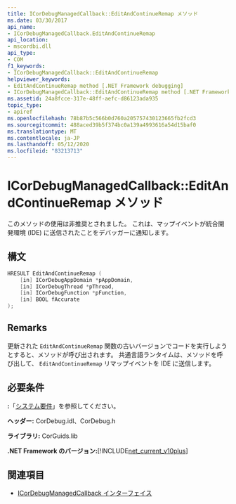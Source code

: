 ```yaml
---
title: ICorDebugManagedCallback::EditAndContinueRemap メソッド
ms.date: 03/30/2017
api_name:
- ICorDebugManagedCallback.EditAndContinueRemap
api_location:
- mscordbi.dll
api_type:
- COM
f1_keywords:
- ICorDebugManagedCallback::EditAndContinueRemap
helpviewer_keywords:
- EditAndContinueRemap method [.NET Framework debugging]
- ICorDebugManagedCallback::EditAndContinueRemap method [.NET Framework debugging]
ms.assetid: 24a8fcce-317e-48ff-aefc-d86123ada935
topic_type:
- apiref
ms.openlocfilehash: 78b87b5c566b0d760a205757430123665fb2fcd3
ms.sourcegitcommit: 488aced39b5f374bc0a139a4993616a54d15baf0
ms.translationtype: MT
ms.contentlocale: ja-JP
ms.lasthandoff: 05/12/2020
ms.locfileid: "83213713"
---
```

# <a name="icordebugmanagedcallbackeditandcontinueremap-method"></a>ICorDebugManagedCallback::EditAndContinueRemap メソッド
このメソッドの使用は非推奨とされました。 これは、マップイベントが統合開発環境 (IDE) に送信されたことをデバッガーに通知します。  
  
## <a name="syntax"></a>構文  
  
```cpp  
HRESULT EditAndContinueRemap (  
    [in] ICorDebugAppDomain *pAppDomain,  
    [in] ICorDebugThread *pThread,  
    [in] ICorDebugFunction *pFunction,  
    [in] BOOL fAccurate  
);  
```  
  
## <a name="remarks"></a>Remarks  
 更新された `EditAndContinueRemap` 関数の古いバージョンでコードを実行しようとすると、メソッドが呼び出されます。 共通言語ランタイムは、メソッドを呼び出して、 `EditAndContinueRemap` リマップイベントを IDE に送信します。  
  
## <a name="requirements"></a>必要条件  
 **:**「[システム要件](../../get-started/system-requirements.md)」を参照してください。  
  
 **ヘッダー:** CorDebug.idl、CorDebug.h  
  
 **ライブラリ:** CorGuids.lib  
  
 **.NET Framework のバージョン:**[!INCLUDE[net_current_v10plus](../../../../includes/net-current-v10plus-md.md)]  
  
## <a name="see-also"></a>関連項目

- [ICorDebugManagedCallback インターフェイス](icordebugmanagedcallback-interface.md)
